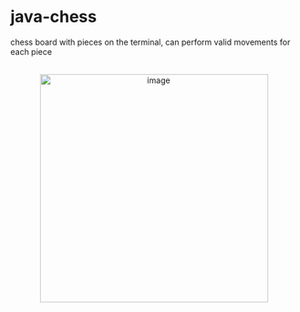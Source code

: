 # java-chess

chess board with pieces on the terminal, can perform valid movements for each piece<br><br>
<p align="center">
  <img width="400" alt="image" src="https://github.com/thornxyz/java-chess/assets/111498659/9d64db51-6d89-49ba-bf5b-9a70820aca78">
</p>

